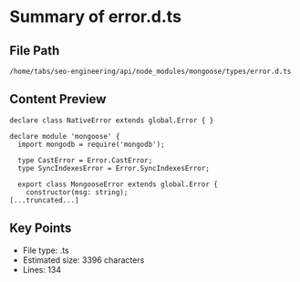 # Summary of error.d.ts
  
## File Path
`/home/tabs/seo-engineering/api/node_modules/mongoose/types/error.d.ts`

## Content Preview
```
declare class NativeError extends global.Error { }

declare module 'mongoose' {
  import mongodb = require('mongodb');

  type CastError = Error.CastError;
  type SyncIndexesError = Error.SyncIndexesError;

  export class MongooseError extends global.Error {
    constructor(msg: string);
[...truncated...]
```

## Key Points
- File type: .ts
- Estimated size: 3396 characters
- Lines: 134
